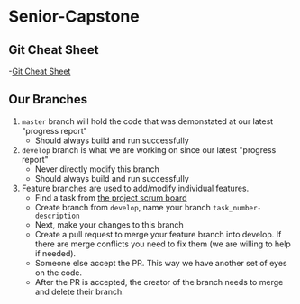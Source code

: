 # Senior-Capstone

## Git Cheat Sheet
-[Git Cheat Sheet](https://education.github.com/git-cheat-sheet-education.pdf)

## Our Branches
1. `master` branch will hold the code that was demonstated at our latest "progress report"
    - Should always build and run successfully
1. `develop` branch is what we are working on since our latest "progress report"
    - Never directly modify this branch
    - Should always build and run successfully
1. Feature branches are used to add/modify individual features.
    - Find a task from [the project scrum board](https://github.com/509maddy/Senior-Capstone/projects/1)
    - Create branch from `develop`, name your branch `task_number-description`
    - Next, make your changes to this branch
    - Create a pull request to merge your feature branch into develop. If there are merge conflicts you need to fix them (we are willing to help if needed). 
    - Someone else accept the PR. This way we have another set of eyes on the code.
    - After the PR is accepted, the creator of the branch needs to merge and delete their branch.
